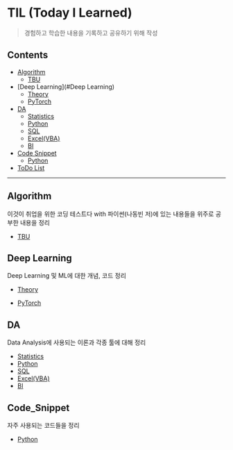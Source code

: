 # TIL (Today I Learned)

> 경험하고 학습한 내용을 기록하고 공유하기 위해 작성

## Contents

- [Algorithm](#Algorithm)
  - [TBU](./Algorithm/README.md)
- [Deep Learning](#Deep Learning)
  - [Theory](./Deep_Learning_ML/Theory/README.md)
  - [PyTorch](./Deep_Learning_ML/PyTorch/README.md)
- [DA](#DA)
  - [Statistics](./DA/Statistics/README.md)
  - [Python](./DA/Python/README.md)
  - [SQL](./DA/SQL/README.md)
  - [Excel(VBA)](./DA/Excel(VBA)/README.md)
  - [BI](./DA/BI/README.md)
- [Code Snippet](#Code_Snippet)
  - [Python](#Python)
- [ToDo List](./ToDo/README.md)

--------------------------

## Algorithm

이것이 취업을 위한 코딩 테스트다 with 파이썬(나동빈 저)에 있는 내용들을 위주로 공부한 내용을 정리

- [TBU](./Algorithm/README.md)



## Deep Learning

Deep Learning 및 ML에 대한 개념, 코드 정리

- [Theory](./Deep_Learning/Theory/README.md)

- [PyTorch](./Deep_Learning/PyTorch/README.md)

  

## DA

Data Analysis에 사용되는 이론과 각종 툴에 대해 정리

- [Statistics](./DA/Statistics/README.md)
- [Python](./DA/Python/README.md)
- [SQL](./DA/SQL/README.md)
- [Excel(VBA)](./DA/Excel(VBA)/README.md)
- [BI](./DA/BI/README.md)



## Code_Snippet

자주 사용되는 코드들을 정리

- [Python](./Code_Snippet/Python/README.md)



